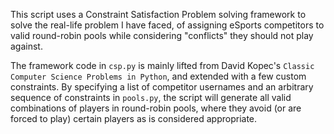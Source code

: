This script uses a Constraint Satisfaction Problem solving framework to solve the real-life problem I have faced, of assigning eSports competitors to valid round-robin pools while considering "conflicts" they should not play against.

The framework code in ``csp.py`` is mainly lifted from David Kopec's ``Classic Computer Science Problems in Python``, and extended with a few custom constraints. By specifying a list of competitor usernames and an arbitrary sequence of constraints in ``pools.py``,  the script will generate all valid combinations of players in round-robin pools, where they avoid (or are forced to play) certain players as is considered appropriate.
